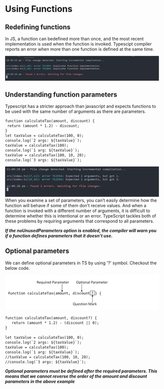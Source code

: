 # Using Functions

## Redefining functions

In JS, a function can bedefined more than once, and the most recent implementation is used when the function is invoked. Typescipt compiler reports an error when more than one function is defined at the same time.

![](../UsingFunctions/images/duplicatefn.png)

## Understanding function parameters

Typescript has a stricter approach than javascript and expects functions to be used with the same number of arguments as there are parameters.

```
function calculateTax(amount, discount) {
 return (amount * 1.2) - discount;
}
let taxValue = calculateTax(100, 0);
console.log(`2 args: ${taxValue}`);
taxValue = calculateTax(100);
console.log(`1 arg: ${taxValue}`);
taxValue = calculateTax(100, 10, 20);
console.log(`3 args: ${taxValue}`);

```

![](./images/fnerror1.png)
When you examine a set of parameters, you can’t easily determine how the function will behave if some of them don’t receive values. And when a function is invoked with a different number of arguments, it is difficult to determine whether this is intentional or an error. TypeScript tackles both of these problems by requiring arguments that correspond to all parameters.

**_If the noUnusedParameters option is enabled, the compiler will warn you if a function defines parameters that it doesn’t use._**

## Optional parameters

We can define optional parameters in TS by using '?' symbol. Checkout the below code.

![](./images/optionalparameters.png)

```
function calculateTax(amount, discount?) {
   return (amount * 1.2) - (discount || 0);
}

let taxValue = calculateTax(100, 0);
console.log(`2 args: ${taxValue}`);
taxValue = calculateTax(100);
console.log(`1 arg: ${taxValue}`);
//taxValue = calculateTax(100, 10, 20);
//console.log(`3 args: ${taxValue}`);

```

**_Optional parameters must be defined after the required parameters. This means that we cannot reverse the order of the amount and discount parameters in the above example_**
